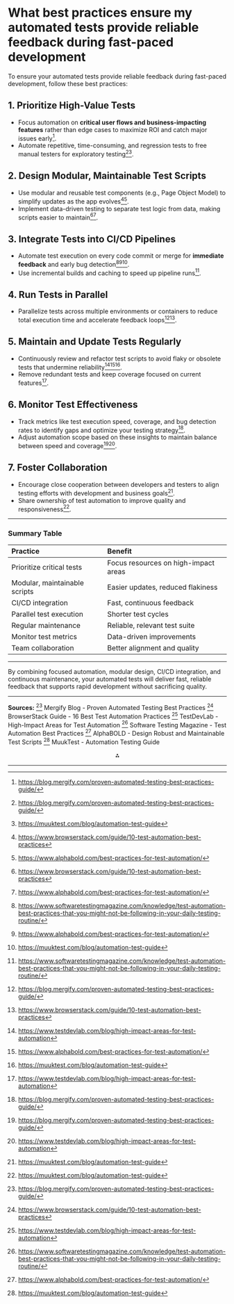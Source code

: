 <!-- Corresponds to Answer #10 (based on order of appearance in source) -->
# What best practices ensure my automated tests provide reliable feedback during fast-paced development

To ensure your automated tests provide reliable feedback during fast-paced development, follow these best practices:

## 1. Prioritize High-Value Tests

- Focus automation on **critical user flows and business-impacting features** rather than edge cases to maximize ROI and catch major issues early[^24_1].
- Automate repetitive, time-consuming, and regression tests to free manual testers for exploratory testing[^24_1][^24_6].


## 2. Design Modular, Maintainable Test Scripts

- Use modular and reusable test components (e.g., Page Object Model) to simplify updates as the app evolves[^24_2][^24_5].
- Implement data-driven testing to separate test logic from data, making scripts easier to maintain[^24_2][^24_5].


## 3. Integrate Tests into CI/CD Pipelines

- Automate test execution on every code commit or merge for **immediate feedback** and early bug detection[^24_4][^24_5][^24_6].
- Use incremental builds and caching to speed up pipeline runs[^24_4].


## 4. Run Tests in Parallel

- Parallelize tests across multiple environments or containers to reduce total execution time and accelerate feedback loops[^24_1][^24_2].


## 5. Maintain and Update Tests Regularly

- Continuously review and refactor test scripts to avoid flaky or obsolete tests that undermine reliability[^24_3][^24_5][^24_6].
- Remove redundant tests and keep coverage focused on current features[^24_3].


## 6. Monitor Test Effectiveness

- Track metrics like test execution speed, coverage, and bug detection rates to identify gaps and optimize your testing strategy[^24_1].
- Adjust automation scope based on these insights to maintain balance between speed and coverage[^24_1][^24_3].


## 7. Foster Collaboration

- Encourage close cooperation between developers and testers to align testing efforts with development and business goals[^24_6].
- Share ownership of test automation to improve quality and responsiveness[^24_6].

---

### Summary Table

| Practice | Benefit |
| :-- | :-- |
| Prioritize critical tests | Focus resources on high-impact areas |
| Modular, maintainable scripts | Easier updates, reduced flakiness |
| CI/CD integration | Fast, continuous feedback |
| Parallel test execution | Shorter test cycles |
| Regular maintenance | Reliable, relevant test suite |
| Monitor test metrics | Data-driven improvements |
| Team collaboration | Better alignment and quality |


---

By combining focused automation, modular design, CI/CD integration, and continuous maintenance, your automated tests will deliver fast, reliable feedback that supports rapid development without sacrificing quality.

---

**Sources:**
[^24_1] Mergify Blog - Proven Automated Testing Best Practices
[^24_2] BrowserStack Guide - 16 Best Test Automation Practices
[^24_3] TestDevLab - High-Impact Areas for Test Automation
[^24_4] Software Testing Magazine - Test Automation Best Practices
[^24_5] AlphaBOLD - Design Robust and Maintainable Test Scripts
[^24_6] MuukTest - Automation Testing Guide

<div style="text-align: center">⁂</div>

[^24_1]: https://blog.mergify.com/proven-automated-testing-best-practices-guide/

[^24_2]: https://www.browserstack.com/guide/10-test-automation-best-practices

[^24_3]: https://www.testdevlab.com/blog/high-impact-areas-for-test-automation

[^24_4]: https://www.softwaretestingmagazine.com/knowledge/test-automation-best-practices-that-you-might-not-be-following-in-your-daily-testing-routine/

[^24_5]: https://www.alphabold.com/best-practices-for-test-automation/

[^24_6]: https://muuktest.com/blog/automation-test-guide

[^24_7]: https://vates.com/building-a-robust-test-automation-framework-best-practices-for-long-term-success/

[^24_8]: https://nandbox.com/implementing-automation-best-practices-testing-processes/1


---
